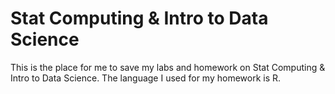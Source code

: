 # Stat Computing & Intro to Data Science

This is the place for me to save my labs and homework on Stat Computing & Intro to Data Science. 
The language I used for my homework is R.
